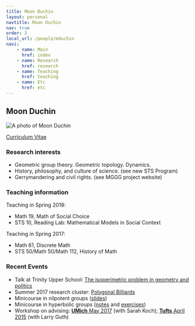 ```yaml
---
title: Moon Duchin
layout: personal
navtitle: Moon Duchin
nav: true
order: 2
local_url: /people/mduchin
navi:
    - name: Main
      href: index
    - name: Research
      href: research
    - name: Teaching
      href: teaching
    - name: Etc
      href: etc
---
```


## Moon Duchin

<dl class="bio-list">
    <dt class="bio__img-container">
        <img
            src="/uploads/duchin.jpg"
            class="bio__img"
            alt="A photo of Moon Duchin"
        />
    </dt>
    <dd class="bio__body">
    </dd>
</dl>


[Curriculum Vitae](DuchinCV-2019.pdf) <br>


### Research interests

* Geometric group theory. Geometric topology. Dynamics.
* History, philosophy, and culture of science. (see new STS Program)
* Gerrymandering and civil rights. (see MGGG project website)

### Teaching information


Teaching in Spring 2018:
* Math 19, Math of Social Choice
* STS 10, Reading Lab: Mathematical Models in Social Context
      
      

Teaching in Spring 2017:
* Math 61, Discrete Math
* STS 50/Math 50/Math 112, History of Math 


### Recent Events

* Talk at Trinity Upper School: [The isoperimetric problem in geometry and politics](isoperimetric.html)
* Summer 2017 research cluster: [Polygonal Billiards](https://sites.tufts.edu/billiardscluster/)
* Minicourse in nilpotent groups ([slides](notes/nilpotent-provo.pdf))
* Minicourse in hyperbolic groups ([notes](notes/hyp-groups-course.pdf) and [exercises](notes/hyp-groups-exercises.pdf))
* Workshop on advising: [**UMich** May 2017](http://www-personal.umich.edu/~kochsc/workshop.html) (with Sarah Koch); [**Tufts** April 2015](http://mduchin.math.tufts.edu/mwgam/) (with Larry Guth) 

